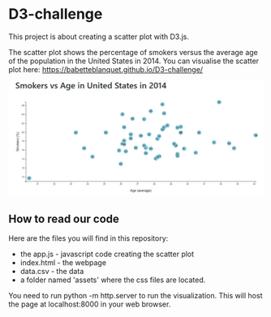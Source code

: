 # D3-challenge

This project is about creating a scatter plot with D3.js.

The scatter plot shows the percentage of smokers versus the average age of the population in the United States in 2014.
You can visualise the scatter plot here: https://babetteblanquet.github.io/D3-challenge/

![Image](images/Scatter-plot.jpg)

## How to read our code ##
Here are the files you will find in this repository:
- the app.js - javascript code creating the scatter plot 
- index.html - the webpage
- data.csv - the data
- a folder named 'assets' where the css files are located.

You need to run python -m http.server to run the visualization. This will host the page at localhost:8000 in your web browser.



